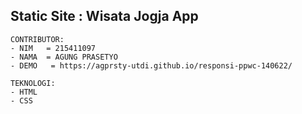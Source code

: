 ## Static Site : Wisata Jogja App


```
CONTRIBUTOR:
- NIM   = 215411097
- NAMA  = AGUNG PRASETYO
- DEMO   = https://agprsty-utdi.github.io/responsi-ppwc-140622/
```

```
TEKNOLOGI:
- HTML
- CSS
```